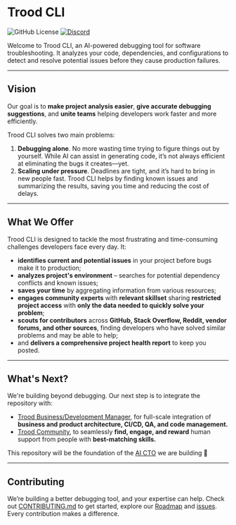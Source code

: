 # Trood CLI

![GitHub License](https://img.shields.io/github/license/TroodInc/trood)
[![Discord](https://img.shields.io/discord/965192030273802290?style=flat&logo=discord&label=community&logoColor=%23ffffff&color=%235865F2)](https://discord.gg/ktPZ8cDxCT)

Welcome to Trood CLI, an AI-powered debugging tool for software troubleshooting. It analyzes your code, dependencies, and configurations to detect and resolve potential issues before they cause production failures.

---

## Vision  

Our goal is to **make project analysis easier**, **give accurate debugging suggestions**, and **unite teams** helping developers work faster and more efficiently.

Trood CLI solves two main problems:

1. **Debugging alone**. No more wasting time trying to figure things out by yourself. While AI can assist in generating code, it’s not always efficient at eliminating the bugs it creates—yet.
2. **Scaling under pressure**. Deadlines are tight, and it’s hard to bring in new people fast. Trood CLI helps by finding known issues and summarizing the results, saving you time and reducing the cost of delays.

---

## What We Offer

Trood CLI is designed to tackle the most frustrating and time-consuming challenges developers face every day. It:
- **identifies current and potential issues** in your project before bugs make it to production;
- **analyzes project's environment** – searches for potential dependency conflicts and known issues;
- **saves your time** by aggregating information from various resources;
- **engages community experts** with **relevant skillset** sharing **restricted project access** with **only the data needed to quickly solve your problem**;
- **scouts for contributors** across **GitHub, Stack Overflow, Reddit, vendor forums, and other sources**, finding developers who have solved similar problems and may be able to help;
- and **delivers a comprehensive project health report** to keep you posted.

---

## What's Next?

We're building beyond debugging. Our next step is to integrate the repository with:

- [Trood Business/Development Manager](https://trood.com/bdm), for full-scale integration of **business and product architecture, CI/CD, QA, and code management.**
- [Trood Community](https://trood.com/launchpad), to seamlessly **find, engage, and reward** human support from people with **best-matching skills.**

This repository will be the foundation of the [AI CTO](https://drive.google.com/file/d/1vwete0vAPcEDZrBoGUNRTiJx6OMET9-o/view) we are building 👀

---
## Contributing

We’re building a better debugging tool, and your expertise can help. Check out [CONTRIBUTING.md](https://github.com/TroodInc/trood/blob/main/CONTRIBUTING.md) to get started, explore our [Roadmap](https://github.com/TroodInc/trood/issues/18) and [issues](https://github.com/TroodInc/trood/issues). Every contribution makes a difference.
